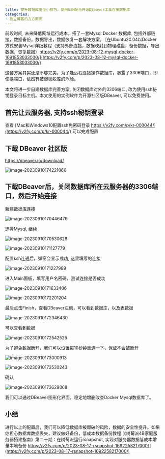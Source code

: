 ```yaml
---
title: 提升数据库安全小技巧，使用SSH配合开源DBeaver工具连接数据库
categories:
- 独立博客的方方面面
---
```



前段时间, 未来降低网址运行成本，搭了一套Mysql Docker 数据库, 包括外部链接，数据备份，数据导出，数据恢复一套解决方案。 [在Ubuntu20.04以Docker方式安装Mysql详细教程（支持外部连接，数据映射到物理磁盘，备份数据，导出数据，恢复数据）https://v2fy.com/p/2023-08-12-mysql-docker-1691853033000/](https://v2fy.com/p/2023-08-12-mysql-docker-1691853033000/)  


这套方案其实还是不够完美，为了能远程连接操作数据库，暴露了3306端口，即使换端口，依然有被爆破脱库的危险。

本文将进一步自建数据库完善方案, 关闭数据库对外的3306端口, 改为使用ssh秘钥登录目标主机。本文使用的实例软件为开源社区版DBeaver, 可以免费使用。


## 首先让云服务器, 支持ssh秘钥登录

查看 [Mac和Windows10配置ssh免密码登录 https://v2fy.com/p/kr-000044/](https://v2fy.com/p/kr-000044/) 可以完成配置



## 下载 DBeaver 社区版

 https://dbeaver.io/download/

![image-20230910174221066](https://cdn.fangyuanxiaozhan.com/assets/1694338941780XpdDp6HC.png)

## 下载DBeaver后，关闭数据库所在云服务器的3306端口，然后开始连接

新建数据库连接

![image-20230910170446479](https://cdn.fangyuanxiaozhan.com/assets/16943366873076RGEk486.png)

选择Mysql, 继续



![image-20230910170530626](https://cdn.fangyuanxiaozhan.com/assets/1694336732009xGZPMpQr.png)

![image-20230910171127779](https://cdn.fangyuanxiaozhan.com/assets/1694337088451t7y1BhC2.png)

配置ssh连通后，弹窗会显示成功, 这里填写的连接

![image-20230910171227989](https://cdn.fangyuanxiaozhan.com/assets/1694337148756PmMbnTnF.png)

进入Main面板，填写用户名密码，测试连接是否成功



![image-20230910171633406](https://cdn.fangyuanxiaozhan.com/assets/1694337394159ZZnnfxDT.png)

![image-20230910172201204](https://cdn.fangyuanxiaozhan.com/assets/1694337721925EsF7AYbd.png)

最后点击Finish，查看DBeaver左侧，可以看到数据库，以及表数据



![image-20230910172346430](https://cdn.fangyuanxiaozhan.com/assets/1694337827043hBTDm8b5.png)

可以查看到数据

![image-20230910172542525](https://cdn.fangyuanxiaozhan.com/assets/1694337943656XR3Ha1s1.png)

为了避免数据断开，我们可以设置每10秒钟重连一下，保证不会被断开



![image-20230910173000913](https://cdn.fangyuanxiaozhan.com/assets/1694338201592T6xcyCBj.png)



![image-20230910173530243](https://cdn.fangyuanxiaozhan.com/assets/1694338531741ws3fs1z0.png)



确认



![image-20230910173629368](https://cdn.fangyuanxiaozhan.com/assets/1694338589993kEfGFBhR.png)

我们可以通过DBeaver图形化界面，稳定地增删改查Docker Mysql数据库了。



## 小结

进行以上的配置后，我们可以降低数据库被爆破的风险，数据的安全性提升。如果你担心数据库数据丢失，建议做好备份，低成本数据备份教程 [《树莓派4B家庭服务器搭建指南》第二十期：在树莓派运行rsnapshot, 实现对服务器数据低成本增量本地备份 https://v2fy.com/p/2023-08-17-rsnapshot-1692258217000/](https://v2fy.com/p/2023-08-17-rsnapshot-1692258217000/)





